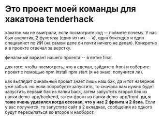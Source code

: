 # Это проект моей команды для хакатона tenderhack
хакатон мы не выиграли, если посмотрите код -- поймете почему. У нас был аналитик, 2 фулстека (один из них -- я), один бэкендер и один специалист по ИИ (на самом деле он почти ничего не делал). Конкретно я в проекте отвечал за верстку. 

финальный вариант нашего проекта -- в ветке final.

для того, чтобы посмотреть, что я сделал, зайдите в front и соберите проект с помощью npm install npm start (я не знаю, получится ли).

как выглядит финальный проект знает лишь наш бэк, да и тот наверное уже забыл. но если попробуете запустить, то сначала вам нужно будет запустить первый бэк из папки back, затем запустить второй бэк из папки demo-app/backend, затем фронт из папки demo-app/front. **да, я тоже очень удивился когда осознал, что у нас 2 фронта и 2 бэка.** Если у вас получится, то запустите сайт в 2 вкладках, сообщения из одного будут пересылаться во второе и наоборот.
